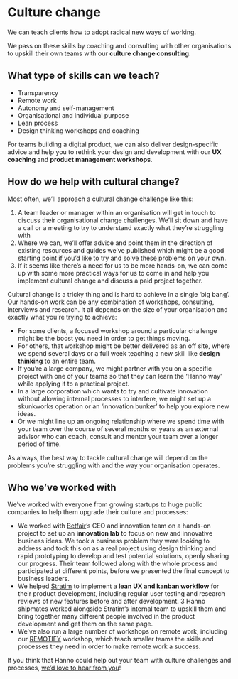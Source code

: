 # Culture change

We can teach clients how to adopt radical new ways of working.

We pass on these skills by coaching and consulting with other organisations to upskill their own teams with our __culture change consulting__.

## What type of skills can we teach?
- Transparency
- Remote work
- Autonomy and self-management
- Organisational and individual purpose
- Lean process
- Design thinking workshops and coaching

For teams building a digital product, we can also deliver design-specific advice and help you to rethink your design and development with our __UX coaching__ and __product management workshops__.

## How do we help with cultural change?

Most often, we’ll approach a cultural change challenge like this:

1. A team leader or manager within an organisation will get in touch to discuss their organisational change challenges. We’ll sit down and have a call or a meeting to try to understand exactly what they’re struggling with
2. Where we can, we’ll offer advice and point them in the direction of existing resources and guides we’ve published which might be a good starting point if you’d like to try and solve these problems on your own.
3. If it seems like there’s a need for us to be more hands-on, we can come up with some more practical ways for us to come in and help you implement cultural change and discuss a paid project together.

Cultural change is a tricky thing and is hard to achieve in a single ‘big bang’. Our hands-on work can be any combination of workshops, consulting, interviews and research. It all depends on the size of your organisation and exactly what you’re trying to achieve:

* For some clients, a focused workshop around a particular challenge might be the boost you need in order to get things moving.
* For others, that workshop might be better delivered as an off site, where we spend several days or a full week teaching a new skill like __design thinking__ to an entire team.
* If you’re a large company, we might partner with you on a specific project with one of your teams so that they can learn the ‘Hanno way’ while applying it to a practical project.
* In a large corporation which wants to try and cultivate innovation without allowing internal processes to interfere, we might set up a skunkworks operation or an ‘innovation bunker’ to help you explore new ideas.
* Or we might line up an ongoing relationship where we spend time with your team over the course of several months or years as an external advisor who can coach, consult and mentor your team over a longer period of time.

As always, the best way to tackle cultural change will depend on the problems you’re struggling with and the way your organisation operates.


## Who we’ve worked with

We’ve worked with everyone from growing startups to huge public companies to help them upgrade their culture and processes:

* We worked with [Betfair](https://en.wikipedia.org/wiki/Betfair)’s CEO and innovation team on a hands-on project to set up an __innovation lab__ to focus on new and innovative business ideas. We took a business problem they were looking to address and took this on as a real project using design thinking and rapid prototyping to develop and test potential solutions, openly sharing our progress. Their team followed along with the whole process and participated at different points, before we presented the final concept to business leaders.
* We helped [Stratim](https://hanno.co/work/stratim/) to implement a __lean UX and kanban workflow__ for their product development, including regular user testing and research reviews of new features before and after development. 3 Hanno shipmates worked alongside Stratim’s internal team to upskill them and bring together many different people involved in the product development and get them on the same page.
* We’ve also run a large number of workshops on remote work, including our [REMOTIFY](https://hanno.co/workshops/remotify/) workshop, which teach smaller teams the skills and processes they need in order to make remote work a success.

If you think that Hanno could help out your team with culture challenges and processes, [we’d love to hear from you](https://hanno.co/contact)!
